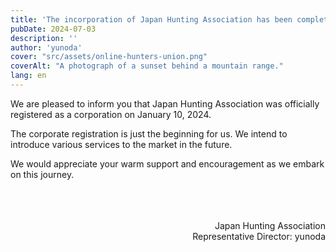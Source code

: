 ```yaml
---
title: 'The incorporation of Japan Hunting Association has been completed.'
pubDate: 2024-07-03
description: ''
author: 'yunoda'
cover: "src/assets/online-hunters-union.png" 
coverAlt: "A photograph of a sunset behind a mountain range."
lang: en
---
```


We are pleased to inform you that Japan Hunting Association was officially registered as a corporation on January 10, 2024.

The corporate registration is just the beginning for us. We intend to introduce various services to the market in the future.

We would appreciate your warm support and encouragement as we embark on this journey.


<br>
<br>
<br>

<div style="text-align: right;">
Japan Hunting Association<br>
Representative Director: yunoda
</div>
